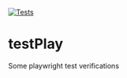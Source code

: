 [![Tests](https://github.com/IrinaDimitriu/testPlay/actions/workflows/playwright.yml/badge.svg)](https://github.com/IrinaDimitriu/testPlay/actions/workflows/playwright.yml)

# testPlay
Some playwright test verifications
